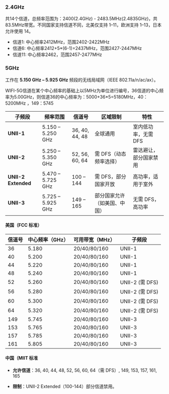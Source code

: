### 2.4GHz

共14个信道，总频率范围为：2400(2.4GHz) - 2483.5MHz(2.4835GHz)，共83.5MHz带宽。不同国家支持信道不同，北美仅支持 1–11，欧洲支持 1–13，日本允许使用 14。

- 信道1: 中心频率2412MHz，范围2402-2422MHz
- 信道6: 中心频率2412+5*(6-1)=2437MHz，范围2427-2447MHz
- 信道11: 中心频率2462，范围2457-2477MHz

### 5GHz

工作在 **5.150 GHz – 5.925 GHz** 频段的无线局域网（IEEE 802.11a/n/ac/ax）。

WIFI-5G信道在某个中心频率的基础上以5MHz为单位进行编号，36信道的中心频率为5.00GHz，则信道36的中心频率为：5000+36*5=5180MHz，40：5200MHz ，149：5745

| **子频段**          | **频率范围**      | **信道号**     | **区域限制**                 | **特性**               |
| ------------------- | ----------------- | -------------- | ---------------------------- | ---------------------- |
| **UNII-1**          | 5.150 – 5.250 GHz | 36, 40, 44, 48 | 全球通用                     | 室内低功率，无需 DFS   |
| **UNII-2**          | 5.250 – 5.350 GHz | 52, 56, 60, 64 | 需 DFS（动态频率选择）       | 雷达避让，部分国家禁用 |
| **UNII-2 Extended** | 5.470 – 5.725 GHz | 100 – 144      | 需 DFS，部分国家开放         | 高功率，适用于室外     |
| **UNII-3**          | 5.725 – 5.925 GHz | 149 – 165      | 部分国家允许（如美国、中国） | 无需 DFS，高功率       |

#### **美国（FCC 标准）**

| 信道号 | 中心频率（GHz） | 可用带宽（MHz） | 子频段          |
| ------ | --------------- | --------------- | --------------- |
| 36     | 5.180           | 20/40/80/160    | UNII-1          |
| 40     | 5.200           | 20/40/80/160    | UNII-1          |
| 44     | 5.220           | 20/40/80/160    | UNII-1          |
| 48     | 5.240           | 20/40/80/160    | UNII-1          |
| 52     | 5.260           | 20/40/80/160    | UNII-2 (需 DFS) |
| 56     | 5.280           | 20/40/80/160    | UNII-2 (需 DFS) |
| 60     | 5.300           | 20/40/80/160    | UNII-2 (需 DFS) |
| 64     | 5.320           | 20/40/80/160    | UNII-2 (需 DFS) |
| 149    | 5.745           | 20/40/80/160    | UNII-3          |
| 153    | 5.765           | 20/40/80/160    | UNII-3          |
| 157    | 5.785           | 20/40/80/160    | UNII-3          |
| 161    | 5.805           | 20/40/80/160    | UNII-3          |

#### **中国（MIIT 标准**

- **允许信道**：36, 40, 44, 48, 52, 56, 60, 64（需 DFS）, 149, 153, 157, 161, 165

- **限制**：UNII-2 Extended（100-144）部分信道禁用。
